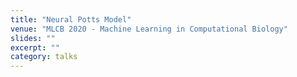 ```yaml
---
title: "Neural Potts Model"
venue: "MLCB 2020 - Machine Learning in Computational Biology"
slides: ""
excerpt: ""
category: talks
---
```

